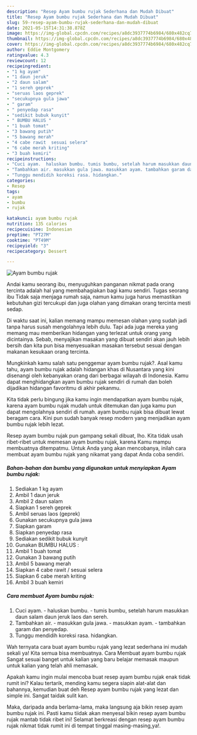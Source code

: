 ```yaml
---
description: "Resep Ayam bumbu rujak Sederhana dan Mudah Dibuat"
title: "Resep Ayam bumbu rujak Sederhana dan Mudah Dibuat"
slug: 59-resep-ayam-bumbu-rujak-sederhana-dan-mudah-dibuat
date: 2021-05-15T14:31:38.878Z
image: https://img-global.cpcdn.com/recipes/a8dc3937774b6984/680x482cq70/ayam-bumbu-rujak-foto-resep-utama.jpg
thumbnail: https://img-global.cpcdn.com/recipes/a8dc3937774b6984/680x482cq70/ayam-bumbu-rujak-foto-resep-utama.jpg
cover: https://img-global.cpcdn.com/recipes/a8dc3937774b6984/680x482cq70/ayam-bumbu-rujak-foto-resep-utama.jpg
author: Eddie Montgomery
ratingvalue: 4.3
reviewcount: 12
recipeingredient:
- "1 kg ayam"
- "1 daun jeruk"
- "2 daun salam"
- "1 sereh geprek"
- "seruas laos geprek"
- "secukupnya gula jawa"
- " garam"
- " penyedap rasa"
- "sedikit bubuk kunyit"
- " BUMBU HALUS "
- "1 buah tomat"
- "3 bawang putih"
- "5 bawang merah"
- "4 cabe rawit  sesuai selera"
- "6 cabe merah kriting"
- "3 buah kemiri"
recipeinstructions:
- "Cuci ayam.  haluskan bumbu. tumis bumbu, setelah harum masukkan daun salam daun jeruk laos dan sereh."
- "Tambahkan air. masukkan gula jawa. masukkan ayam. tambahkan garam dan penyedap."
- "Tunggu mendidih koreksi rasa. hidangkan."
categories:
- Resep
tags:
- ayam
- bumbu
- rujak

katakunci: ayam bumbu rujak 
nutrition: 135 calories
recipecuisine: Indonesian
preptime: "PT27M"
cooktime: "PT49M"
recipeyield: "3"
recipecategory: Dessert

---
```



![Ayam bumbu rujak](https://img-global.cpcdn.com/recipes/a8dc3937774b6984/680x482cq70/ayam-bumbu-rujak-foto-resep-utama.jpg)

Andai kamu seorang ibu, menyuguhkan panganan nikmat pada orang tercinta adalah hal yang membahagiakan bagi kamu sendiri. Tugas seorang ibu Tidak saja menjaga rumah saja, namun kamu juga harus memastikan kebutuhan gizi tercukupi dan juga olahan yang dimakan orang tercinta mesti sedap.

Di waktu  saat ini, kalian memang mampu memesan olahan yang sudah jadi tanpa harus susah mengolahnya lebih dulu. Tapi ada juga mereka yang memang mau memberikan hidangan yang terlezat untuk orang yang dicintainya. Sebab, menyajikan masakan yang dibuat sendiri akan jauh lebih bersih dan kita pun bisa menyesuaikan masakan tersebut sesuai dengan makanan kesukaan orang tercinta. 



Mungkinkah kamu salah satu penggemar ayam bumbu rujak?. Asal kamu tahu, ayam bumbu rujak adalah hidangan khas di Nusantara yang kini disenangi oleh kebanyakan orang dari berbagai wilayah di Indonesia. Kamu dapat menghidangkan ayam bumbu rujak sendiri di rumah dan boleh dijadikan hidangan favoritmu di akhir pekanmu.

Kita tidak perlu bingung jika kamu ingin mendapatkan ayam bumbu rujak, karena ayam bumbu rujak mudah untuk ditemukan dan juga kamu pun dapat mengolahnya sendiri di rumah. ayam bumbu rujak bisa dibuat lewat beragam cara. Kini pun sudah banyak resep modern yang menjadikan ayam bumbu rujak lebih lezat.

Resep ayam bumbu rujak pun gampang sekali dibuat, lho. Kita tidak usah ribet-ribet untuk memesan ayam bumbu rujak, karena Kamu mampu membuatnya ditempatmu. Untuk Anda yang akan mencobanya, inilah cara membuat ayam bumbu rujak yang nikamat yang dapat Anda coba sendiri.

<!--inarticleads1-->

##### Bahan-bahan dan bumbu yang digunakan untuk menyiapkan Ayam bumbu rujak:

1. Sediakan 1 kg ayam
1. Ambil 1 daun jeruk
1. Ambil 2 daun salam
1. Siapkan 1 sereh geprek
1. Ambil seruas laos (geprek)
1. Gunakan secukupnya gula jawa
1. Siapkan  garam
1. Siapkan  penyedap rasa
1. Sediakan sedikit bubuk kunyit
1. Gunakan  BUMBU HALUS :
1. Ambil 1 buah tomat
1. Gunakan 3 bawang putih
1. Ambil 5 bawang merah
1. Siapkan 4 cabe rawit / sesuai selera
1. Siapkan 6 cabe merah kriting
1. Ambil 3 buah kemiri




<!--inarticleads2-->

##### Cara membuat Ayam bumbu rujak:

1. Cuci ayam.  - haluskan bumbu. - tumis bumbu, setelah harum masukkan daun salam daun jeruk laos dan sereh.
1. Tambahkan air. - masukkan gula jawa. - masukkan ayam. - tambahkan garam dan penyedap.
1. Tunggu mendidih koreksi rasa. hidangkan.




Wah ternyata cara buat ayam bumbu rujak yang lezat sederhana ini mudah sekali ya! Kita semua bisa membuatnya. Cara Membuat ayam bumbu rujak Sangat sesuai banget untuk kalian yang baru belajar memasak maupun untuk kalian yang telah ahli memasak.

Apakah kamu ingin mulai mencoba buat resep ayam bumbu rujak enak tidak rumit ini? Kalau tertarik, mending kamu segera siapin alat-alat dan bahannya, kemudian buat deh Resep ayam bumbu rujak yang lezat dan simple ini. Sangat taidak sulit kan. 

Maka, daripada anda berlama-lama, maka langsung aja bikin resep ayam bumbu rujak ini. Pasti kamu tiidak akan menyesal bikin resep ayam bumbu rujak mantab tidak ribet ini! Selamat berkreasi dengan resep ayam bumbu rujak nikmat tidak rumit ini di tempat tinggal masing-masing,ya!.

